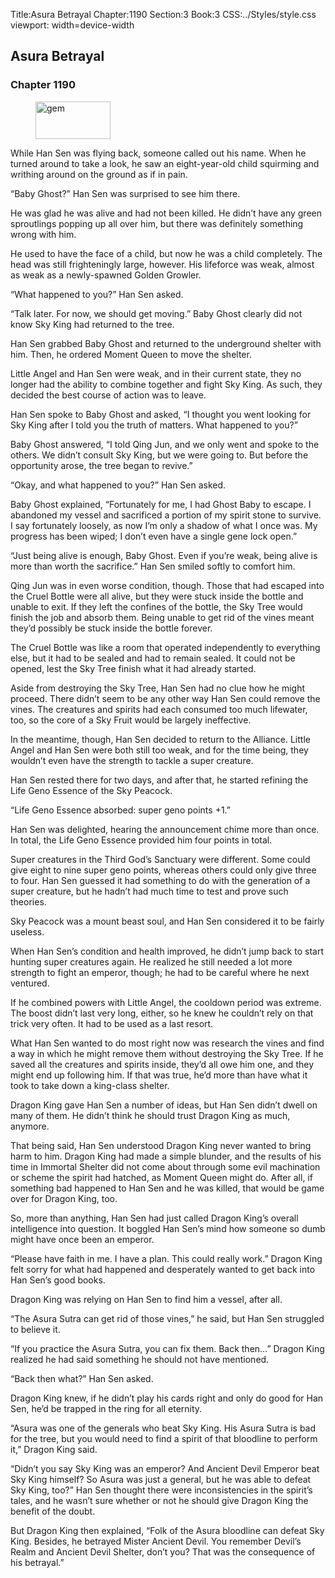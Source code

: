Title:Asura Betrayal 
Chapter:1190 
Section:3 
Book:3 
CSS:../Styles/style.css 
viewport: width=device-width
  
## Asura Betrayal
### Chapter 1190 
<figure>
	<img src="../Images/gem.gif" alt="gem" id="gem" width="120" height="60" />
</figure>
  

  
  While Han Sen was flying back, someone called out his name. When he turned around to take a look, he saw an eight-year-old child squirming and writhing around on the ground as if in pain.

“Baby Ghost?” Han Sen was surprised to see him there.

He was glad he was alive and had not been killed. He didn’t have any green sproutlings popping up all over him, but there was definitely something wrong with him.

He used to have the face of a child, but now he was a child completely. The head was still frighteningly large, however. His lifeforce was weak, almost as weak as a newly-spawned Golden Growler.

“What happened to you?” Han Sen asked.

“Talk later. For now, we should get moving.” Baby Ghost clearly did not know Sky King had returned to the tree.

Han Sen grabbed Baby Ghost and returned to the underground shelter with him. Then, he ordered Moment Queen to move the shelter.

Little Angel and Han Sen were weak, and in their current state, they no longer had the ability to combine together and fight Sky King. As such, they decided the best course of action was to leave.

Han Sen spoke to Baby Ghost and asked, “I thought you went looking for Sky King after I told you the truth of matters. What happened to you?”

Baby Ghost answered, “I told Qing Jun, and we only went and spoke to the others. We didn’t consult Sky King, but we were going to. But before the opportunity arose, the tree began to revive.”

“Okay, and what happened to you?” Han Sen asked.

Baby Ghost explained, “Fortunately for me, I had Ghost Baby to escape. I abandoned my vessel and sacrificed a portion of my spirit stone to survive. I say fortunately loosely, as now I’m only a shadow of what I once was. My progress has been wiped; I don’t even have a single gene lock open.”

“Just being alive is enough, Baby Ghost. Even if you’re weak, being alive is more than worth the sacrifice.” Han Sen smiled softly to comfort him.

Qing Jun was in even worse condition, though. Those that had escaped into the Cruel Bottle were all alive, but they were stuck inside the bottle and unable to exit. If they left the confines of the bottle, the Sky Tree would finish the job and absorb them. Being unable to get rid of the vines meant they’d possibly be stuck inside the bottle forever.

The Cruel Bottle was like a room that operated independently to everything else, but it had to be sealed and had to remain sealed. It could not be opened, lest the Sky Tree finish what it had already started.

Aside from destroying the Sky Tree, Han Sen had no clue how he might proceed. There didn’t seem to be any other way Han Sen could remove the vines. The creatures and spirits had each consumed too much lifewater, too, so the core of a Sky Fruit would be largely ineffective.

In the meantime, though, Han Sen decided to return to the Alliance. Little Angel and Han Sen were both still too weak, and for the time being, they wouldn’t even have the strength to tackle a super creature.

Han Sen rested there for two days, and after that, he started refining the Life Geno Essence of the Sky Peacock.

“Life Geno Essence absorbed: super geno points +1.”

Han Sen was delighted, hearing the announcement chime more than once. In total, the Life Geno Essence provided him four points in total.

Super creatures in the Third God’s Sanctuary were different. Some could give eight to nine super geno points, whereas others could only give three to four. Han Sen guessed it had something to do with the generation of a super creature, but he hadn’t had much time to test and prove such theories.

Sky Peacock was a mount beast soul, and Han Sen considered it to be fairly useless.

When Han Sen’s condition and health improved, he didn’t jump back to start hunting super creatures again. He realized he still needed a lot more strength to fight an emperor, though; he had to be careful where he next ventured.

If he combined powers with Little Angel, the cooldown period was extreme. The boost didn’t last very long, either, so he knew he couldn’t rely on that trick very often. It had to be used as a last resort.

What Han Sen wanted to do most right now was research the vines and find a way in which he might remove them without destroying the Sky Tree. If he saved all the creatures and spirits inside, they’d all owe him one, and they might end up following him. If that was true, he’d more than have what it took to take down a king-class shelter.

Dragon King gave Han Sen a number of ideas, but Han Sen didn’t dwell on many of them. He didn’t think he should trust Dragon King as much, anymore.

That being said, Han Sen understood Dragon King never wanted to bring harm to him. Dragon King had made a simple blunder, and the results of his time in Immortal Shelter did not come about through some evil machination or scheme the spirit had hatched, as Moment Queen might do. After all, if something bad happened to Han Sen and he was killed, that would be game over for Dragon King, too.

So, more than anything, Han Sen had just called Dragon King’s overall intelligence into question. It boggled Han Sen’s mind how someone so dumb might have once been an emperor.

“Please have faith in me. I have a plan. This could really work.” Dragon King felt sorry for what had happened and desperately wanted to get back into Han Sen’s good books.

Dragon King was relying on Han Sen to find him a vessel, after all.

“The Asura Sutra can get rid of those vines,” he said, but Han Sen struggled to believe it.

“If you practice the Asura Sutra, you can fix them. Back then…” Dragon King realized he had said something he should not have mentioned.

“Back then what?” Han Sen asked.

Dragon King knew, if he didn’t play his cards right and only do good for Han Sen, he’d be trapped in the ring for all eternity.

“Asura was one of the generals who beat Sky King. His Asura Sutra is bad for the tree, but you would need to find a spirit of that bloodline to perform it,” Dragon King said.

“Didn’t you say Sky King was an emperor? And Ancient Devil Emperor beat Sky King himself? So Asura was just a general, but he was able to defeat Sky King, too?” Han Sen thought there were inconsistencies in the spirit’s tales, and he wasn’t sure whether or not he should give Dragon King the benefit of the doubt.

But Dragon King then explained, “Folk of the Asura bloodline can defeat Sky King. Besides, he betrayed Mister Ancient Devil. You remember Devil’s Realm and Ancient Devil Shelter, don’t you? That was the consequence of his betrayal.”
